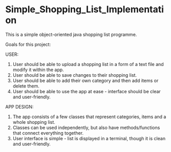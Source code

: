 # Simple_Shopping_List_Implementation

This is a simple object-oriented java shopping list programme.

Goals for this project:

USER:

1. User should be able to upload a shopping list in a form of a text file and modify it within the app.
2. User should be able to save changes to their shopping list.
3. User should be able to add their own category and then add items or delete them.
4. User should be able to use the app at ease - interface should be clear and user-friendly.


APP DESIGN:

1. The app consists of a few classes that represent categories, items and a whole shopping list.
2. Classes can be used independently, but also have methods/functions that connect everything together.
3. User interface is simple - list is displayed in a terminal, though it is clean and user-friendly.


